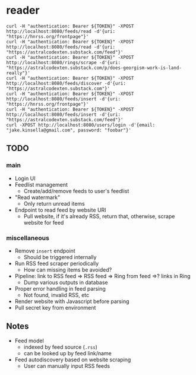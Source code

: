# reader

`curl -H "authentication: Bearer ${TOKEN}" -XPOST http://localhost:8080/feeds/read -d'{uri: "https://hnrss.org/frontpage"}'`  
`curl -H "authentication: Bearer ${TOKEN}" -XPOST http://localhost:8080/feeds/read -d'{uri: "https://astralcodexten.substack.com/feed"}'`  
`curl -H "authentication: Bearer ${TOKEN}" -XPOST http://localhost:8080/rings/scrape -d'{uri: "https://astralcodexten.substack.com/p/does-georgism-work-is-land-really"}'`  
`curl -H "authentication: Bearer ${TOKEN}" -XPOST http://localhost:8080/feeds/discover -d'{uri: "https://astralcodexten.substack.com"}'`  
`curl -H "authentication: Bearer ${TOKEN}" -XPOST http://localhost:8080/feeds/insert -d'{uri: "https://hnrss.org/frontpage"}'`  
`curl -H "authentication: Bearer ${TOKEN}" -XPOST http://localhost:8080/feeds/insert -d'{uri: "https://astralcodexten.substack.com/feed"}'`  
`curl -XPOST http://localhost:8080/users/login -d'{email: "jake.kinsella@gmail.com", password: "foobar"}'`  

## TODO

### main
 - Login UI
 - Feedlist management
   - Create/add/remove feeds to user's feedlist
 - "Read watermark"
   - Only return unread items
 - Endpoint to read feed by website URI
   - Pull website, if it's already RSS, return that, otherwise, scrape website for feed

### miscellaneous
 - Remove `insert` endpoint
   - Should be triggered internally
 - Run RSS feed scraper periodically
   - How can missing items be avoided?
 - Pipeline: link to RSS feed => RSS feed => Ring from feed =>? links in Ring
   - Dump various outputs in database
 - Proper error handling in feed parsing
   - Not found, invalid RSS, etc
 - Render website with Javascript before parsing
 - Pull secret key from environment

## Notes
 - Feed model
   - indexed by feed source (`.rss`)
   - can be looked up by feed link/name
 - Feed autodiscovery based on website scraping
   - User can manually input RSS feeds
